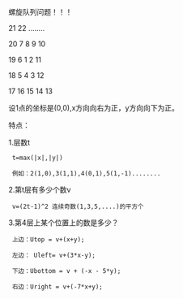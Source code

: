螺旋队列问题！！！

21     22  ........

20     7     8     9     10
 
19     6     1     2     11
 
18     5     4     3     12

17     16    15    14    13

设1点的坐标是(0,0),x方向向右为正，y方向向下为正。

特点：

   1.层数t
   
     t=max(|x|,|y|)
     
     例如：2(1,0),3(1,1),4(0,1),5(1,-1)........
     
   2.第t层有多少个数v
   
     v=(2t-1)^2 连续奇数(1,3,5,....)的平方个
     
   3.第4层上某个位置上的数是多少？
   
     上边：Utop = v+(x+y);
     
     左边： Uleft= v+(3*x-y);
     
     下边：Ubottom = v + (-x - 5*y);
     
     右边：Uright = v+(-7*x+y);
